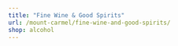 ```yaml
---
title: "Fine Wine & Good Spirits"
url: /mount-carmel/fine-wine-and-good-spirits/
shop: alcohol
---
```

